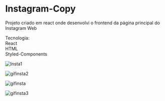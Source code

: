 # Instagram-Copy
Projeto criado em react onde desenvolvi o frontend da página principal do Instagram Web

 
Tecnologia: <br>
React <br>
HTML<br>
Styled-Components

![Insta1](https://user-images.githubusercontent.com/56945282/84439400-09bcd780-ac30-11ea-85b0-983300bf33af.png)


![gifinsta2](https://user-images.githubusercontent.com/56945282/84439490-3670ef00-ac30-11ea-8824-2f2cbe5c4e25.gif)


![gifinsta](https://user-images.githubusercontent.com/56945282/84439521-4983bf00-ac30-11ea-9d66-aaa7c60dc680.gif)


![gifinsta3](https://user-images.githubusercontent.com/56945282/84439843-df1f4e80-ac30-11ea-8b2b-6998e22d74ee.gif)
